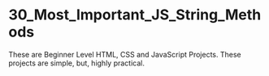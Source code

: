 # 30_Most_Important_JS_String_Methods
These are Beginner Level HTML, CSS and JavaScript Projects. These projects are simple, but, highly practical.
